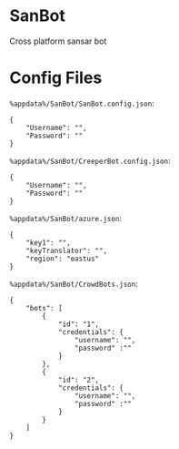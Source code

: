 # SanBot
Cross platform sansar bot

# Config Files
`%appdata%/SanBot/SanBot.config.json`:
```
{
	"Username": "",
	"Password": ""
}
```

`%appdata%/SanBot/CreeperBot.config.json`:
```
{
	"Username": "",
	"Password": ""
}
```

`%appdata%/SanBot/azure.json`:
```
{
    "key1": "",
    "keyTranslator": "",
    "region": "eastus"
}
```

`%appdata%/SanBot/CrowdBots.json`:
```
{
	"bots": [
		{
			"id": "1",
			"credentials": {
				"username": "",
				"password" :""
			}
		},
		{
			"id": "2",
			"credentials": {
				"username": "",
				"password" :""
			}
		}
	]
}
```

